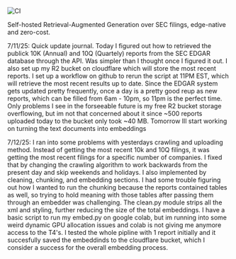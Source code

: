 ![CI](https://github.com/hetyug04/rag-sec/actions/workflows/ci.yml/badge.svg)


Self-hosted Retrieval-Augmented Generation over SEC filings, edge-native and zero-cost.

7/11/25:
Quick update journal. Today I figured out how to retrieved the publick 10K (Annual) and 10Q (Quartely) reports from the SEC EDGAR
database through the API. Was simpler than I thought once I figured it out. I also set up my R2 bucket on cloudflare which will store the most recent
reports. I set up a workflow on github to rerun the script at 11PM EST, which will retrieve the most recent results up to date. Since the EDGAR system gets updated pretty frequently, once a day is a pretty good reup as new reports, which can be filled from 6am - 10pm, so 11pm is the perfect time. Only
problems I see in the forseeable future is my free R2 bucket storage overflowing, but im not that concerned about it since ~500 reports uploaded today to the bucket only took ~40 MB. Tomorrow Ill start working on turning the text documents into embeddings

7/12/25:
I ran into some problems with yesterdays crawling and uploading method. Instead of getting the most recent 10k and 10Q filings, it was getting the most recent filings for a specific number of companies. I fixed that by changing the crawling algorithm to work backwards from the present day and skip weekends and holidays. I also implemented by cleaning, chunking, and embedding sections. I had some trouble figuring out how I wanted to run the chunking because the reports contained tables as well, so trying to hold meaning with those tables after passing them through an embedder was challenging. The clean.py module strips all the xml and styling, further reducing the size of the total embeddings. I have a basic script to run my embed.py on google colab, but im running into some weird dynamic GPU allocation issues and colab is not giving me anymore access to the T4's. I tested the whole pipline with 1 report initially and it succesfully saved the embeddinds to the cloudflare bucket, which I consider a success for the overall embedding process.